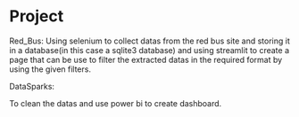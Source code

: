 # Project

Red_Bus:
Using selenium to collect datas from the red bus site and storing it in a database(in this case a sqlite3 database) and using streamlit to create a page that can be use to filter the extracted datas in the required format by using the given filters.

DataSparks:

To clean the datas and use power bi to create dashboard.
